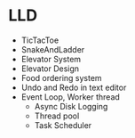 # LLD
- TicTacToe
- SnakeAndLadder
- Elevator System
- Elevator Design
- Food ordering system
- Undo and Redo in text editor
- Event Loop, Worker thread
    + Async Disk Logging
    + Thread pool
    + Task Scheduler

    